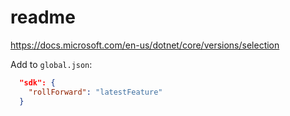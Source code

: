# readme

https://docs.microsoft.com/en-us/dotnet/core/versions/selection

Add to `global.json`:

```json
  "sdk": {
    "rollForward": "latestFeature"
  }
```
